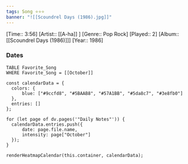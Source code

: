 ```yaml
---
tags: Song ⭐⭐⭐ 
banner: "![[Scoundrel Days (1986).jpg]]"
---
```

[Time:: 3:56]
[Artist:: [[A-ha]] ]
[Genre:: Pop Rock]
[Played:: 2]
[Album:: [[Scoundrel Days (1986)]]]
[Year:: 1986]
### Dates
````dataview
TABLE Favorite_Song
WHERE Favorite_Song = [[October]]
````
  ```dataviewjs
const calendarData = { 
	colors: { 
		blue: ["#9ccfd8", "#5BAAB8", "#57A1BB", "#5da8c7", "#3e8fb0"] 
	}, 
	entries: [] 
}; 

for (let page of dv.pages('"Daily Notes"')) { 
	calendarData.entries.push({ 
		date: page.file.name, 
		intensity: page["October"]
	}); 
} 

renderHeatmapCalendar(this.container, calendarData);
```
